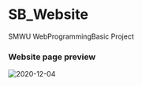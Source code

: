 # SB_Website
SMWU WebProgrammingBasic Project


### Website page preview 

![2020-12-04](https://user-images.githubusercontent.com/64299610/101076466-c17ee080-35e6-11eb-9512-edcb2df46068.png)

